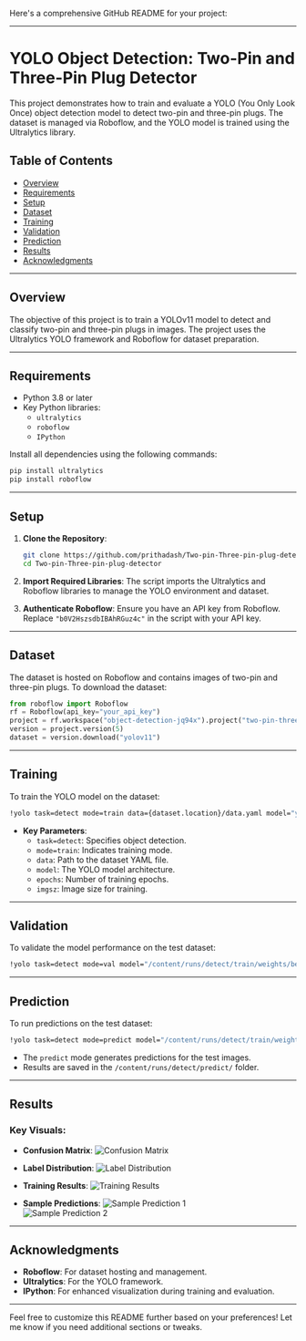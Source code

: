 Here's a comprehensive GitHub README for your project:

---

# YOLO Object Detection: Two-Pin and Three-Pin Plug Detector

This project demonstrates how to train and evaluate a YOLO (You Only Look Once) object detection model to detect two-pin and three-pin plugs. The dataset is managed via Roboflow, and the YOLO model is trained using the Ultralytics library.

## Table of Contents

- [Overview](#overview)  
- [Requirements](#requirements)  
- [Setup](#setup)  
- [Dataset](#dataset)  
- [Training](#training)  
- [Validation](#validation)  
- [Prediction](#prediction)  
- [Results](#results)  
- [Acknowledgments](#acknowledgments)

---

## Overview

The objective of this project is to train a YOLOv11 model to detect and classify two-pin and three-pin plugs in images. The project uses the Ultralytics YOLO framework and Roboflow for dataset preparation.

---

## Requirements

- Python 3.8 or later
- Key Python libraries:
  - `ultralytics`
  - `roboflow`
  - `IPython`

Install all dependencies using the following commands:

```bash
pip install ultralytics
pip install roboflow
```

---

## Setup

1. **Clone the Repository**:
   ```bash
   git clone https://github.com/prithadash/Two-pin-Three-pin-plug-detector
   cd Two-pin-Three-pin-plug-detector
   ```

2. **Import Required Libraries**:
   The script imports the Ultralytics and Roboflow libraries to manage the YOLO environment and dataset.

3. **Authenticate Roboflow**:
   Ensure you have an API key from Roboflow. Replace `"b0V2HszsdbIBAhRGuz4c"` in the script with your API key.

---

## Dataset

The dataset is hosted on Roboflow and contains images of two-pin and three-pin plugs. To download the dataset:

```python
from roboflow import Roboflow
rf = Roboflow(api_key="your_api_key")
project = rf.workspace("object-detection-jq94x").project("two-pin-three-pin-detector")
version = project.version(5)
dataset = version.download("yolov11")
```

---

## Training

To train the YOLO model on the dataset:

```bash
!yolo task=detect mode=train data={dataset.location}/data.yaml model="yolo11n.pt" epochs=60 imgsz=640
```

- **Key Parameters**:
  - `task=detect`: Specifies object detection.
  - `mode=train`: Indicates training mode.
  - `data`: Path to the dataset YAML file.
  - `model`: The YOLO model architecture.
  - `epochs`: Number of training epochs.
  - `imgsz`: Image size for training.

---

## Validation

To validate the model performance on the test dataset:

```bash
!yolo task=detect mode=val model="/content/runs/detect/train/weights/best.pt" data={dataset.location}/data.yaml
```

---

## Prediction

To run predictions on the test dataset:

```bash
!yolo task=detect mode=predict model="/content/runs/detect/train/weights/best.pt" conf=0.25 source={dataset.location}/test/images save=True
```

- The `predict` mode generates predictions for the test images.
- Results are saved in the `/content/runs/detect/predict/` folder.

---

## Results

### Key Visuals:
- **Confusion Matrix**:
  ![Confusion Matrix](runs/detect/train/confusion_matrix.png)
  
- **Label Distribution**:
  ![Label Distribution](runs/detect/train/labels.jpg)

- **Training Results**:
  ![Training Results](runs/detect/train/results.png)

- **Sample Predictions**:
  ![Sample Prediction 1](runs/detect/predict/image1.jpg)  
  ![Sample Prediction 2](runs/detect/predict/image2.jpg)

---

## Acknowledgments

- **Roboflow**: For dataset hosting and management.
- **Ultralytics**: For the YOLO framework.
- **IPython**: For enhanced visualization during training and evaluation.

---

Feel free to customize this README further based on your preferences! Let me know if you need additional sections or tweaks.

